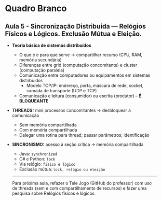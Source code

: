 # Quadro Branco

## Aula 5 - Sincronização Distribuída — Relógios Físicos e Lógicos. Exclusão Mútua e Eleição.

- **Teoria básica de sistemas distribuídos**
  - O que é e para que serve → compartilhar recurso (CPU, RAM, memória secundária)
  - Diferenças entre grid (computação concomitante) e cluster (computação paralela)
  - Comunicação entre computadores ou equipamentos em sistemas distribuídos
    - Modelo TCP/IP: endereço, porta, máscara de rede, socket, camada de transporte (UDP e TCP)
  - Comunicação e leitura (consumidor) ou escrita (produtor) – **É BLOQUEANTE**

- **THREADS:** mini processos concomitantes → desbloquear a comunicação
  - Sem memória compartilhada
  - Com memória compartilhada
  - Delegar uma rotina para thread; passar parâmetros; identificação

- **SINCRONISMO:** acesso à seção crítica → memória compartilhada
  - Java: `synchronized`
  - C# e Python: `lock`
  - Via relógio: `físico e lógico`
  - Exclusão mútua: `lock, relógio ou eleição`
 
  ---
 
  Para próxima aula, refazer o Tele Jogo (GitHub do professor) com uso de threads (sem e com compartilhamento de recursos) e fazer uma pesquisa sobre Relógios físicos e lógicos.
